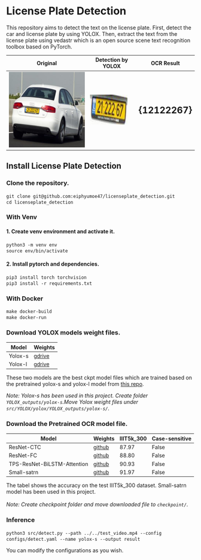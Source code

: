 # License Plate Detection
This repository aims to detect the text on the license plate. First, detect the car and license plate by using YOLOX. Then, extract the text from the license plate using vedastr which is an open source scene text recognition toolbox based on PyTorch.

| Original                   | Detection by YOLOX                      | OCR Result                 |
| ---------------------------| -----------------------------------------| -----------------------------------|
| <img src="assets/test.jpg" width = 270>                           | <p float='left'><img src="assets/license_plate.png" width=100, height=80>&nbsp;&nbsp;&nbsp;|**<font size = 5>{12122267}</font>**

## Install License Plate Detection

### Clone the repository.
```
git clone git@github.com:eiphyumoe47/licenseplate_detection.git
cd licenseplate_detection
```

### With Venv
#### 1. Create venv environment and activate it.
```
python3 -m venv env
source env/bin/activate
```


#### 2. Install pytorch and dependencies.
```
pip3 install torch torchvision
pip3 install -r requirements.txt
```

### With Docker
```
make docker-build
make docker-run
```

### Download YOLOX models weight files.

|Model      | Weights       |
|-----------|---------------|
|Yolox-s    | [gdrive](https://drive.google.com/file/d/1KT0iE67gWCXBUDfHL7gcc8xhvhDk7gBO/view?usp=sharing)|
|Yolox-l    | [gdrive](https://drive.google.com/file/d/1XxtFK2RI4y3DEPnPO-xiV9ZtSqrJ4yRn/view?usp=sharing)|

These two models are the best ckpt model files which are trained based on the pretrained yolox-s and yolox-l model from [this repo](https://github.com/Megvii-BaseDetection/YOLOX).

*Note: Yolox-s has been used in this project. Create folder `YOLOX_outputs/yolox-s`.Move Yolox weight files under `src/YOLOX/yolox/YOLOX_outputs/yolox-s/`.*

### Download the Pretrained OCR model file.
|Model      | Weights       |IIIT5k_300     |Case-sensitive|
|-----------|---------------|---------------|--------------|
|ResNet-CTC |[github](https://drive.google.com/file/d/1gtTcc5kpVs_s5a6OR7eBh431Otk_-NrE/view?usp=sharing)|87.97|False|
|ResNet-FC  |[github](https://drive.google.com/file/d/1OnUGdv9RFhFbQGXUUkWMcxUZg0mPV0kK/view?usp=sharing)|88.80|False|
|TPS-ResNet-BiLSTM-Attention|[github](https://drive.google.com/file/d/1YUOAU7xcrrsAtEqEGtI5ZD7eryP7Zr04/view?usp=sharing)|90.93|False|
|Small-satrn| [github](https://drive.google.com/file/d/1bcKtEcYGIOehgPfGi_TqPkvrm6rjOUKR/view)|91.97|False|

The tabel shows the accuracy on the test IIIT5k_300 dataset. Small-satrn model has been used in this project.</br></br>
*Note: Create checkpoint folder and move downloaded file to `checkpoint/`.*

### Inference

```
python3 src/detect.py --path ../../test_video.mp4 --config configs/detect.yaml --name yolox-s --output result
```
You can modify the configurations as you wish.
